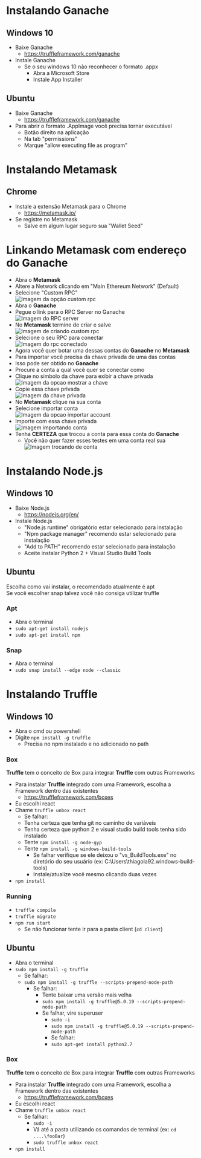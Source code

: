 # Instalando Ganache 

## Windows 10
* Baixe Ganache
  * https://truffleframework.com/ganache
* Instale Ganache
  * Se o seu windows 10 não reconhecer o formato .appx
    * Abra a Microsoft Store
    * Instale App Installer
    
## Ubuntu
* Baixe Ganache
  * https://truffleframework.com/ganache
* Para abrir o formato .AppImage você precisa tornar executável
  * Botão direito na aplicação
  * Na tab "permissions"
  * Marque "allow executing file as program" 

# Instalando Metamask

## Chrome
* Instale a extensão Metamask para o Chrome
  * https://metamask.io/
* Se registre no Metamask
  * Salve em algum lugar seguro sua "Wallet Seed"
    
# Linkando Metamask com endereço do Ganache
* Abra o **Metamask**
* Altere a Network clicando em "Main Ethereum Network" (Default)  
* Selecione "Custom RPC"   
![Imagem da opção custom rpc](customRPC.png)  
* Abra o **Ganache**
* Pegue o link para o RPC Server no Ganache  
![Imagem do RPC server](rpcServer.png)  
* No **Metamask** termine de criar e salve  
![Imagem de criando custom rpc](customRPCsave.png)  
* Selecione o seu RPC para conectar  
![Imagem do rpc conectado](foobar.png)  
* Agora você quer botar uma dessas contas do **Ganache** no **Metamask**
* Para importar você precisa da chave privada de uma das contas
* Isso pode ser obtido no **Ganache**
* Procure a conta a qual você quer se conectar como
* Clique no simbolo da chave para exibir a chave privada  
![Imagem da opcao mostrar a chave](showkey.png)  
* Copie essa chave privada  
![Imagem da chave privada](privatekey.png)  
* No **Metamask** clique na sua conta  
* Selecione importar conta  
![Imagem da opcao importar account](importaccount.png)  
* Importe com essa chave privada  
![Imagem importando conta](importaccountkey.png)  
* Tenha **CERTEZA** que trocou a conta para essa conta do **Ganache**  
  * Você não quer fazer esses testes em uma conta real sua  
![Imagem trocando de conta](changeaccount.png)  

# Instalando Node.js

## Windows 10
* Baixe Node.js
  * https://nodejs.org/en/
* Instale Node.js
  * "Node.js runtime" obrigatório estar selecionado para instalação
  * "Npm package manager" recomendo estar selecionado para instalação
  * "Add to PATH" recomendo estar selecionado para instalação
  * Aceite instalar Python 2 + Visual Studio Build Tools

## Ubuntu
Escolha como vai instalar, o recomendado atualmente é apt  
Se você escolher snap talvez você não consiga utilizar truffle  

### Apt
* Abra o terminal
* `sudo apt-get install nodejs`
* `sudo apt-get install npm`

### Snap
* Abra o terminal
* `sudo snap install --edge node --classic`

# Instalando Truffle

## Windows 10
* Abra o cmd ou powershell
* Digite `npm install -g truffle`
  * Precisa no npm instalado e no adicionado no path

### Box
**Truffle** tem o conceito de Box para integrar **Truffle** com outras Frameworks
* Para instalar **Truffle** integrado com uma Framework, escolha a Framework dentro das existentes
  * https://truffleframework.com/boxes
* Eu escolhi react
* Chame `truffle unbox react`
  * Se falhar:
  * Tenha certeza que tenha git no caminho de variáveis
  * Tenha certeza que python 2 e visual studio build tools tenha sido instalado
  * Tente `npm install -g node-gyp`
  * Tente `npm install -g windows-build-tools`
    * Se falhar verifique se ele deixou o "vs_BuildTools.exe" no diretório do seu usuário (ex: C:\Users\thiagola92\.windows-build-tools)
    * Instale/atualize você mesmo clicando duas vezes
* `npm install`

### Running
* `truffle compile`
* `truffle migrate`
* `npm run start`
  * Se não funcionar tente ir para a pasta client (`cd client`)

## Ubuntu
* Abra o terminal
* `sudo npm install -g truffle`
  * Se falhar:
   * `sudo npm install -g truffle --scripts-prepend-node-path`
     * Se falhar:
       * Tente baixar uma versão mais velha
       * `sudo npm install -g truffle@5.0.19 --scripts-prepend-node-path`
        * Se falhar, vire superuser
          * `sudo -i`
          * `sudo npm install -g truffle@5.0.19 --scripts-prepend-node-path`
           * Se falhar:
            * `sudo apt-get install python2.7`
        
### Box
**Truffle** tem o conceito de Box para integrar **Truffle** com outras Frameworks
* Para instalar **Truffle** integrado com uma Framework, escolha a Framework dentro das existentes
  * https://truffleframework.com/boxes
* Eu escolhi react
* Chame `truffle unbox react`
  * Se falhar:
    * `sudo -i`
    * Vá até a pasta utilizando os comandos de terminal (ex: `cd ....\fooBar`)
    * `sudo truffle unbox react`
* `npm install`

